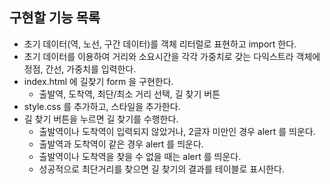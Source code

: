 ## 구현할 기능 목록

- 초기 데이터(역, 노선, 구간 데이터)를 객체 리터럴로 표현하고 import 한다.
- 초기 데이터를 이용하여 거리와 소요시간을 각각 가중치로 갖는 다익스트라 객체에 정점, 간선, 가중치를 입력한다.
- index.html 에 길찾기 form 을 구현한다.
  - 출발역, 도착역, 최단/최소 거리 선택, 길 찾기 버튼
- style.css 를 추가하고, 스타일을 추가한다.
- 길 찾기 버튼을 누르면 길 찾기를 수행한다.
  - 출발역이나 도착역이 입력되지 않았거나, 2글자 미만인 경우 alert 를 띄운다.
  - 출발역과 도착역이 같은 경우 alert 를 띄운다.
  - 출발역이나 도착역을 찾을 수 없을 때는 alert 를 띄운다.
  - 성공적으로 최단거리를 찾으면 길 찾기의 결과를 테이블로 표시한다.

